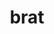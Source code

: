 ---
category: 4-letters
denotation: null
name: brat
reference_link: https://www.etymonline.com/word/brat
root_language: null
root_name: null
title: brat
type: free
word_sums:
- respelling: brat
  sum: 'Brat + '
---